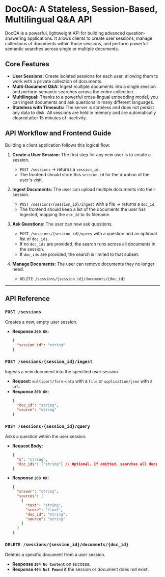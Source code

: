 # DocQA: A Stateless, Session-Based, Multilingual Q&A API

DocQA is a powerful, lightweight API for building advanced question-answering applications. It allows clients to create user sessions, manage collections of documents within those sessions, and perform powerful semantic searches across single or multiple documents.

## Core Features
- **User Sessions:** Create isolated sessions for each user, allowing them to work with a private collection of documents.
- **Multi-Document Q&A:** Ingest multiple documents into a single session and perform semantic searches across the entire collection.
- **Multilingual:** Thanks to a powerful cross-lingual embedding model, you can ingest documents and ask questions in many different languages.
- **Stateless with Timeouts:** The server is stateless and does not persist any data to disk. All sessions are held in memory and are automatically cleared after 15 minutes of inactivity.

## API Workflow and Frontend Guide

Building a client application follows this logical flow:

1.  **Create a User Session:** The first step for any new user is to create a session.
    -   `POST /sessions` -> returns a `session_id`.
    -   The frontend should store this `session_id` for the duration of the user's visit.

2.  **Ingest Documents:** The user can upload multiple documents into their session.
    -   `POST /sessions/{session_id}/ingest` with a file -> returns a `doc_id`.
    -   The frontend should keep a list of the documents the user has ingested, mapping the `doc_id` to its filename.

3.  **Ask Questions:** The user can now ask questions.
    -   `POST /sessions/{session_id}/query` with a question and an optional list of `doc_ids`.
    -   If no `doc_ids` are provided, the search runs across all documents in the session.
    -   If `doc_ids` are provided, the search is limited to that subset.

4.  **Manage Documents:** The user can remove documents they no longer need.
    -   `DELETE /sessions/{session_id}/documents/{doc_id}`

---

## API Reference

### `POST /sessions`
Creates a new, empty user session.
- **Response `200 OK`:**
  ```json
  {
    "session_id": "string"
  }
  ```

### `POST /sessions/{session_id}/ingest`
Ingests a new document into the specified user session.
- **Request:** `multipart/form-data` with a `file` or `application/json` with a `url`.
- **Response `200 OK`:**
  ```json
  {
    "doc_id": "string",
    "source": "string"
  }
  ```

### `POST /sessions/{session_id}/query`
Asks a question within the user session.
- **Request Body:**
  ```json
  {
    "q": "string",
    "doc_ids": ["string"] // Optional. If omitted, searches all docs in session.
  }
  ```
- **Response `200 OK`:**
  ```json
  {
    "answer": "string",
    "sources": [
      {
        "text": "string",
        "score": "float",
        "doc_id": "string",
        "source": "string"
      }
    ]
  }
  ```

### `DELETE /sessions/{session_id}/documents/{doc_id}`
Deletes a specific document from a user session.
- **Response `204 No Content`** on success.
- **Response `404 Not Found`** if the session or document does not exist.
